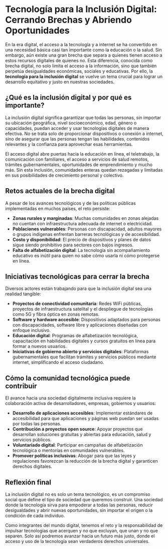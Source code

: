# Tecnología para la Inclusión Digital: Cerrando Brechas y Abriendo Oportunidades

En la era digital, el acceso a la tecnología y a internet se ha convertido en una necesidad básica casi tan importante como la educación o la salud. Sin embargo, aún existe una gran brecha que separa a quienes tienen acceso a estos recursos digitales de quienes no. Esta diferencia, conocida como brecha digital, no solo limita el acceso a la información, sino que también perpetúa desigualdades económicas, sociales y educativas. Por ello, la **tecnología para la inclusión digital** se vuelve un tema crucial para lograr un desarrollo equitativo y justo en nuestras sociedades.

## ¿Qué es la inclusión digital y por qué es importante?

La inclusión digital significa garantizar que todas las personas, sin importar su ubicación geográfica, nivel socioeconómico, edad, género o capacidades, puedan acceder y usar tecnologías digitales de manera efectiva. No se trata solo de proporcionar dispositivos o conexión a internet, sino de asegurar que las personas tengan las habilidades, contenidos relevantes y la confianza para aprovechar esas herramientas.

El acceso digital abre puertas hacia la educación en línea, el teletrabajo, la comunicación con familiares, el acceso a servicios de salud remotos, trámites gubernamentales, oportunidades de emprendimiento y mucho más. Sin esta inclusión, comunidades enteras quedan rezagadas y limitadas en sus posibilidades de crecimiento personal y colectivo.

## Retos actuales de la brecha digital

A pesar de los avances tecnológicos y de las políticas públicas implementadas en muchos países, el reto persiste:

- **Zonas rurales y marginadas**: Muchas comunidades en zonas alejadas no cuentan con infraestructura adecuada de internet o electricidad.  
- **Poblaciones vulnerables**: Personas con discapacidad, adultos mayores o grupos indígenas enfrentan barreras tecnológicas y de accesibilidad.  
- **Costo y disponibilidad**: El precio de dispositivos y planes de datos sigue siendo prohibitivo para sectores con bajos ingresos.  
- **Falta de alfabetización digital**: La tecnología sin acompañamiento educativo es inútil para quien no sabe cómo usarla ni cómo protegerse en línea.

## Iniciativas tecnológicas para cerrar la brecha

Diversos actores están trabajando para que la inclusión digital sea una realidad tangible:

- **Proyectos de conectividad comunitaria**: Redes WiFi públicas, proyectos de infraestructura satelital y el despliegue de tecnologías como 5G y fibra óptica en zonas remotas.  
- **Software y hardware accesible**: Dispositivos adaptados para personas con discapacidades, software libre y aplicaciones diseñadas con enfoque inclusivo.  
- **Educación digital**: Programas de alfabetización tecnológica, capacitación en habilidades digitales y cursos gratuitos en línea para formar a nuevos usuarios.  
- **Iniciativas de gobierno abierto y servicios digitales**: Plataformas gubernamentales que facilitan trámites y servicios públicos mediante internet, simplificando el acceso ciudadano.

## Cómo la comunidad tecnológica puede contribuir

El avance hacia una sociedad digitalmente inclusiva requiere la colaboración activa de desarrolladores, empresas, gobiernos y usuarios:

- **Desarrollo de aplicaciones accesibles**: Implementar estándares de accesibilidad para que aplicaciones y páginas web puedan ser usadas por todas las personas.  
- **Contribución a proyectos open source**: Apoyar proyectos que desarrollan soluciones gratuitas y abiertas para educación, salud y servicios públicos.  
- **Voluntariado digital**: Participar en campañas de alfabetización tecnológica o mentorías en comunidades vulnerables.  
- **Promover políticas inclusivas**: Abogar para que las leyes y regulaciones favorezcan la reducción de la brecha digital y garanticen derechos digitales.

## Reflexión final

La inclusión digital no es solo un tema tecnológico, es un compromiso social que define el tipo de sociedad que queremos construir. Una sociedad donde la tecnología sirva para empoderar a todas las personas, reducir desigualdades y abrir nuevas oportunidades, sin importar el origen o la condición de cada individuo.

Como integrantes del mundo digital, tenemos el reto y la responsabilidad de impulsar tecnologías que acerquen y no que excluyan, que unan y no que separen. Solo así podremos avanzar hacia un futuro más justo, donde el acceso y uso de la tecnología sean verdaderos derechos universales.
